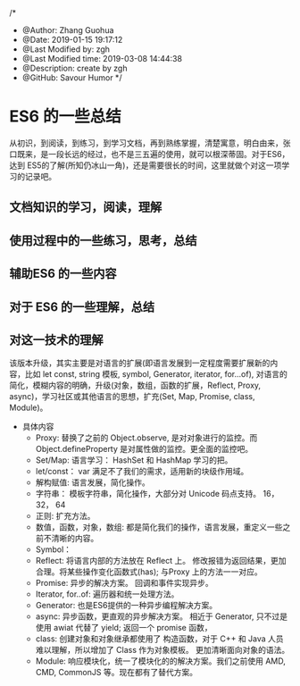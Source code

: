/*
* @Author: Zhang Guohua
* @Date:   2019-01-15 19:17:12
* @Last Modified by:   zgh
* @Last Modified time: 2019-03-08 14:44:38
* @Description: create by zgh
* @GitHub: Savour Humor
*/
# ES6 的一些总结
从初识，到阅读，到练习，到学习文档，再到熟练掌握，清楚寓意，明白由来，张口既来，是一段长远的经过，也不是三五遍的使用，就可以根深蒂固。对于ES6，达到 ES5的了解(所知仍冰山一角)，还是需要很长的时间，这里就做个对这一项学习的记录吧。 

## 文档知识的学习，阅读，理解

## 使用过程中的一些练习，思考，总结

## 辅助ES6 的一些内容

## 对于 ES6 的一些理解，总结


## 对这一技术的理解

该版本升级，其实主要是对语言的扩展(即语言发展到一定程度需要扩展新的内容，比如 let const, string 模板, symbol, Generator, iterator, for...of), 对语言的简化，模糊内容的明确，升级(对象，数组，函数的扩展，Reflect, Proxy, async)，学习社区或其他语言的思想，扩充(Set, Map, Promise, class, Module)。

- 具体内容
    + Proxy: 替换了之前的 Object.observe, 是对对象进行的监控。而 Object.defineProperty 是对属性做的监控。更全面的监控吧。
    + Set/Map: 语言学习：  HashSet 和 HashMap 学习的把。
    + let/const：  var 满足不了我们的需求，适用新的块级作用域。
    + 解构赋值: 语言发展，简化操作。
    + 字符串： 模板字符串，简化操作，大部分对 Unicode 码点支持。 16， 32， 64
    + 正则: 扩充方法。
    + 数值，函数，对象，数组: 都是简化我们的操作，语言发展，重定义一些之前不清晰的内容。
    + Symbol： 
    + Reflect: 将语言内部的方法放在 Reflect 上。 修改报错为返回结果，更加合理。将某些操作变化函数式(has); 与Proxy 上的方法一一对应。
    + Promise: 异步的解决方案。 回调和事件实现异步。
    + Iterator, for..of: 遍历器和统一处理方法。
    + Generator: 也是ES6提供的一种异步编程解决方案。
    + async: 异步函数，更直观的异步解决方案。 相近于 Generator, 只不过是使用 awiat 代替了 yield; 返回一个 promise 函数，
    + class: 创建对象和对象继承都使用了 构造函数，对于 C++ 和 Java 人员难以理解，所以增加了 Class 作为对象模板。 更加清晰面向对象的语法。
    + Module: 响应模块化，统一了模块化的的解决方案。我们之前使用 AMD, CMD, CommonJS 等。现在都有了替代方案。